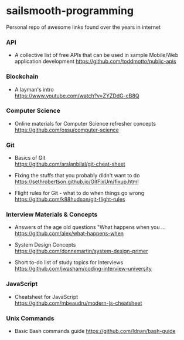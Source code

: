 # sailsmooth-programming
Personal repo of awesome links found over the years in internet


### API
* A collective list of free APIs that can be used in sample Mobile/Web application development 
https://github.com/toddmotto/public-apis


### Blockchain 
* A layman's intro  
https://www.youtube.com/watch?v=ZYZDdG-cB8Q


### Computer Science
* Online materials for Computer Science refresher concepts  
https://github.com/ossu/computer-science


### Git 
* Basics of Git  
https://github.com/arslanbilal/git-cheat-sheet

  
* Fixing the stuffs that you probably didn't want to do  
https://sethrobertson.github.io/GitFixUm/fixup.html

* Flight rules for Git - what to do when things go wrong  
https://github.com/k88hudson/git-flight-rules

  
### Interview Materials & Concepts  
* Answers of the age old questions "What happens when you ...  
https://github.com/alex/what-happens-when

* System Design Concepts    
https://github.com/donnemartin/system-design-primer

*  Short to-do list of study topics for Interviews  
https://github.com/jwasham/coding-interview-university
  
### JavaScript  
* Cheatsheet for JavaScript  
https://github.com/mbeaudru/modern-js-cheatsheet


### Unix Commands
* Basic Bash commands guide
https://github.com/Idnan/bash-guide




